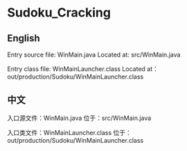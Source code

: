 # Sudoku_Cracking

## English
Entry source file: WinMain.java
Located at: src/WinMain.java

Entry class file: WinMainLauncher.class
Located at：out/production/Sudoku/WinMainLauncher.class

## 中文
入口源文件：WinMain.java
位于：src/WinMain.java

入口类文件：WinMainLauncher.class
位于：out/production/Sudoku/WinMainLauncher.class
